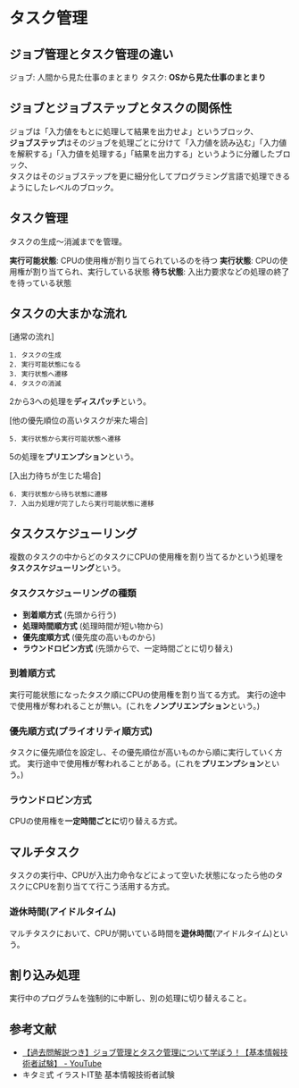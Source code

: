 # タスク管理

## ジョブ管理とタスク管理の違い

ジョブ: 人間から見た仕事のまとまり
タスク: **OSから見た仕事のまとまり**

## ジョブとジョブステップとタスクの関係性

ジョブは「入力値をもとに処理して結果を出力せよ」というブロック、  
**ジョブステップ**はそのジョブを処理ごとに分けて「入力値を読み込む」「入力値を解釈する」「入力値を処理する」「結果を出力する」というように分離したブロック、  
タスクはそのジョブステップを更に細分化してプログラミング言語で処理できるようにしたレベルのブロック。

## タスク管理

タスクの生成～消滅までを管理。

**実行可能状態**: CPUの使用権が割り当てられているのを待つ
**実行状態**: CPUの使用権が割り当てられ、実行している状態
**待ち状態**: 入出力要求などの処理の終了を待っている状態

## タスクの大まかな流れ

[通常の流れ]

```
1. タスクの生成
2. 実行可能状態になる
3. 実行状態へ遷移
4. タスクの消滅
```

2から3への処理を**ディスパッチ**という。

[他の優先順位の高いタスクが来た場合]

```
5. 実行状態から実行可能状態へ遷移
```

5の処理を**プリエンプション**という。

[入出力待ちが生じた場合]

```
6. 実行状態から待ち状態に遷移
7. 入出力処理が完了したら実行可能状態に遷移
```

## タスクスケジューリング

複数のタスクの中からどのタスクにCPUの使用権を割り当てるかという処理を**タスクスケジューリング**という。

### タスクスケジューリングの種類

- **到着順方式** (先頭から行う)
- **処理時間順方式** (処理時間が短い物から)
- **優先度順方式** (優先度の高いものから)
- **ラウンドロビン方式** (先頭からで、一定時間ごとに切り替え)

### 到着順方式

実行可能状態になったタスク順にCPUの使用権を割り当てる方式。
実行の途中で使用権が奪われることが無い。(これを**ノンプリエンプション**という。)

### 優先順方式(プライオリティ順方式)

タスクに優先順位を設定し、その優先順位が高いものから順に実行していく方式。
実行途中で使用権が奪われることがある。(これを**プリエンプション**という。)

### ラウンドロビン方式

CPUの使用権を**一定時間ごとに**切り替える方式。

## マルチタスク

タスクの実行中、CPUが入出力命令などによって空いた状態になったら他のタスクにCPUを割り当てて行こう活用する方式。

### 遊休時間(アイドルタイム)

マルチタスクにおいて、CPUが開いている時間を**遊休時間**(アイドルタイム)という。

## 割り込み処理

実行中のプログラムを強制的に中断し、別の処理に切り替えること。

## 参考文献

- [【過去問解説つき】ジョブ管理とタスク管理について学ぼう！【基本情報技術者試験】 - YouTube](https://www.youtube.com/watch?v=TbNapoek4vM)
- キタミ式 イラストIT塾 基本情報技術者試験
